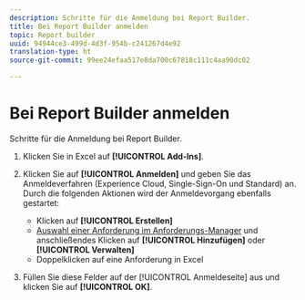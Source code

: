 ```yaml
---
description: Schritte für die Anmeldung bei Report Builder.
title: Bei Report Builder anmelden
topic: Report builder
uuid: 94944ce3-499d-4d3f-954b-c241267d4e92
translation-type: ht
source-git-commit: 99ee24efaa517e8da700c67818c111c4aa90dc02

---
```



# Bei Report Builder anmelden

Schritte für die Anmeldung bei Report Builder.

1. Klicken Sie in Excel auf **[!UICONTROL Add-Ins]**.
1. Klicken Sie auf **[!UICONTROL Anmelden]** und geben Sie das Anmeldeverfahren (Experience Cloud, Single-Sign-On und Standard) an. Durch die folgenden Aktionen wird der Anmeldevorgang ebenfalls gestartet:

   * Klicken auf **[!UICONTROL Erstellen]**
   * [Auswahl einer Anforderung im Anforderungs-Manager](/help/analyze/report-builder/manage-requests/r-arb-manage-requests.md) und anschließendes Klicken auf **[!UICONTROL Hinzufügen]** oder **[!UICONTROL Verwalten]**
   * Doppelklicken auf eine Anforderung in Excel

1. Füllen Sie diese Felder auf der [!UICONTROL Anmeldeseite] aus und klicken Sie auf **[!UICONTROL OK]**.


